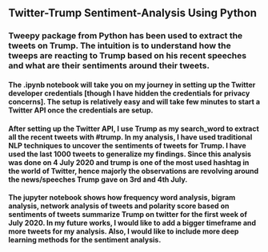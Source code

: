 ## Twitter-Trump Sentiment-Analysis Using Python 

### Tweepy package from Python has been used to extract the tweets on Trump. The intuition is to understand how the tweeps are reacting to Trump based on his recent speeches and what are their sentiments around their tweets. 

#### The .ipynb notebook will take you on my journey in setting up the Twitter developer credentials [though I have hidden the credentials for privacy concerns]. The setup is relatively easy and will take few minutes to start a Twitter API once the credentials are setup. 

#### After setting up the Twitter API, I use Trump as my search_word to extract all the recent tweets with #trump. In my analysis, I have used traditional NLP techniques to uncover the sentiments of tweets for Trump. I have used the last 1000 tweets to generalize my findings. Since this analysis was done on 4 July 2020 and trump is one of the most used hashtag in the world of Twitter, hence majorly the observations are revolving around the news/speeches Trump gave on 3rd and 4th July.

#### The jupyter notebook shows how frequency word analysis, bigram analysis, network analysis of tweets and polarity score based on sentiments of tweets summarize Trump on twitter for the first week of July 2020. In my future works, I would like to add a bigger timeframe and more tweets for my analysis. Also, I would like to include more deep learning methods for the sentiment analysis. 
